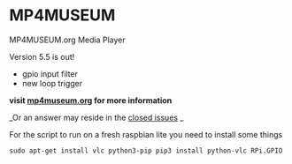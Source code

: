 # MP4MUSEUM
MP4MUSEUM.org Media Player

Version 5.5 is out! 

- gpio input filter
- new loop trigger


__visit [mp4museum.org](http://mp4museum.org) for more information__

_Or an answer may reside in the [closed issues](https://github.com/JuliusCode/MP4MUSEUM/issues?q=is%3Aissue+is%3Aclosed)
_



For the script to run on a fresh raspbian lite you need to install some things

`sudo apt-get install vlc python3-pip
pip3 install python-vlc RPi.GPIO
`
